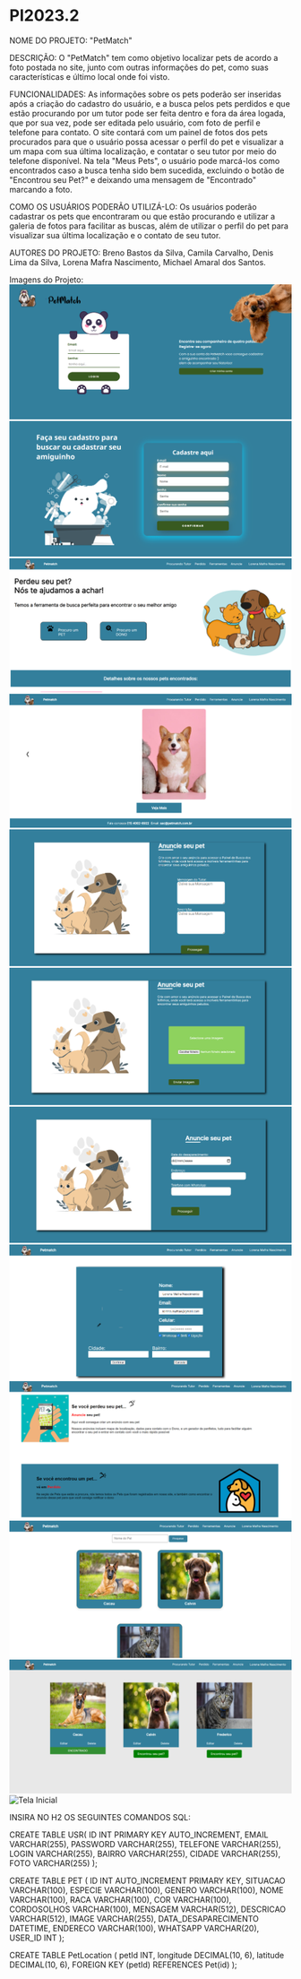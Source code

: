 # PI2023.2

NOME DO PROJETO:
"PetMatch"

DESCRIÇÃO:
O "PetMatch" tem como objetivo localizar pets de acordo a foto postada no site, junto com outras informações do pet, como suas características e último local onde foi visto.

FUNCIONALIDADES:
As informações sobre os pets poderão ser inseridas após a criação do cadastro do usuário, e a busca pelos pets perdidos e que estão procurando por um tutor pode ser feita dentro e fora da área logada, que por sua vez, pode ser editada pelo usuário, com foto de perfil e telefone para contato.
O site contará com um painel de fotos dos pets procurados para que o usuário possa acessar o perfil do pet e visualizar a um mapa com sua última localização, e contatar o seu tutor por meio do telefone disponível. 
Na tela "Meus Pets", o usuário pode marcá-los como encontrados caso a busca tenha sido bem sucedida, excluindo o botão de "Encontrou seu Pet?" e deixando uma mensagem de "Encontrado" marcando a foto.

COMO OS USUÁRIOS PODERÃO UTILIZÁ-LO:
Os usuários poderão cadastrar os pets que encontraram ou que estão procurando e utilizar a galeria de fotos para facilitar as buscas, além de utilizar o perfil do pet para visualizar sua última localização e o contato de seu tutor.

AUTORES DO PROJETO:
Breno Bastos da Silva,
Camila Carvalho,
Denis Lima da Silva,
Lorena Mafra Nascimento,
Michael Amaral dos Santos.

Imagens do Projeto:
![Tela Inicial](./assets/login-tela.png)
![Tela Inicial](./assets/registrar.png)
![Tela Inicial](./assets/tela-inicial1.png)
![Tela Inicial](./assets/tela-inicial2.png)
![Tela Inicial](./assets/telaanuncio3.png)
![Tela Inicial](./assets/telaanuncio4.png)
![Tela Inicial](./assets/telaanuncio5.png)
![Tela Inicial](./assets/editar.png)
![Tela Inicial](./assets/ferramentas.png)
![Tela Inicial](./assets/perdidos.png)
![Tela Inicial](./assets/meus-pets.png)
![Tela Inicial](./assets/Lógico.png)


INSIRA NO H2 OS SEGUINTES COMANDOS SQL:

CREATE TABLE USR( ID INT PRIMARY KEY AUTO_INCREMENT, EMAIL VARCHAR(255), PASSWORD VARCHAR(255), TELEFONE VARCHAR(255), LOGIN VARCHAR(255), BAIRRO VARCHAR(255), CIDADE VARCHAR(255), FOTO VARCHAR(255) );

CREATE TABLE PET ( ID INT AUTO_INCREMENT PRIMARY KEY, SITUACAO VARCHAR(100), ESPECIE VARCHAR(100), GENERO VARCHAR(100), NOME VARCHAR(100), RACA VARCHAR(100), COR VARCHAR(100), CORDOSOLHOS VARCHAR(100), MENSAGEM VARCHAR(512), DESCRICAO VARCHAR(512), IMAGE VARCHAR(255), DATA_DESAPARECIMENTO DATETIME, ENDERECO VARCHAR(100), WHATSAPP VARCHAR(20), USER_ID INT );

CREATE TABLE PetLocation ( petId INT, longitude DECIMAL(10, 6), latitude DECIMAL(10, 6), FOREIGN KEY (petId) REFERENCES Pet(id) );
